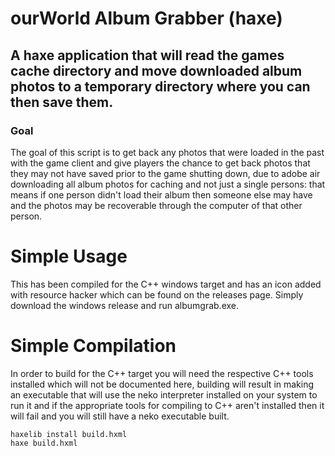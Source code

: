 # ourWorld Album Grabber (haxe)

## A haxe application that will read the games cache directory and move downloaded album photos to a temporary directory where you can then save them.

### Goal
The goal of this script is to get back any photos that were loaded in the past with the game client and give players the chance to get back photos that they may not have saved prior to the game shutting down, due to adobe air downloading all album photos for caching and not just a single persons: that means if one person didn't load their album then someone else may have and the photos may be recoverable through the computer of that other person.

# Simple Usage
This has been compiled for the C++ windows target and has an icon added with resource hacker which can be found on the releases page.
Simply download the windows release and run albumgrab.exe.

# Simple Compilation

In order to build for the C++ target you will need the respective C++ tools installed which will not be documented here,
building will result in making an executable that will use the neko interpreter installed on your system to run it and if
the appropriate tools for compiling to C++ aren't installed then it will fail and you will still have a neko executable built.

```
haxelib install build.hxml
haxe build.hxml
```
